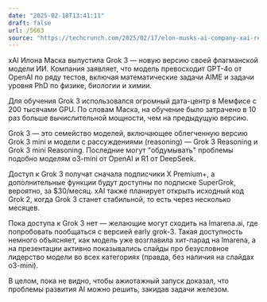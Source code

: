 ```yaml
---
date: "2025-02-18T13:41:11"
draft: false
url: /5663
source: "https://techcrunch.com/2025/02/17/elon-musks-ai-company-xai-releases-its-latest-flagship-ai-grok-3/"
---
```


xAI Илона Маска выпустила Grok 3 — новую версию своей флагманской модели ИИ. Компания заявляет, что модель превосходит GPT-4o от OpenAI по ряду тестов, включая математические задачи AIME и задачи уровня PhD по физике, биологии и химии.

Для обучения Grok 3 использовался огромный дата-центр в Мемфисе с 200 тысячами GPU. По словам Маска, на обучение было затрачено в 10 раз больше вычислительной мощности, чем на предыдущую версию.

Grok 3 — это семейство моделей, включающее облегченную версию Grok 3 mini и модели с рассуждениями (reasoning) — Grok 3 Reasoning и Grok 3 mini Reasoning. Последние могут "обдумывать" проблемы подобно моделям o3-mini от OpenAI и R1 от DeepSeek.

Доступ к Grok 3 получат сначала подписчики X Premium+, а дополнительные функции будут доступны по подписке SuperGrok, вероятно, за $30/месяц. xAI также планирует открыть исходный код Grok 2, когда Grok 3 станет стабильной, то есть через несколько месяцев.

Пока доступа к Grok 3 нет — желающие могут сходить на lmarena.ai, где попробовать пообщаться с версией early grok-3. Такая доступность немного объясняет, как модель уже возглавила хит-парад на lmarena, а на презентации активно показывались слайды про безусловное лидерство модели во всех категориях (правда, без наличия на слайдах o3-mini). 

В целом, пока не видно, чтобы ажиотажный запуск доказал, что проблемы развития AI можно решить, закидав задачи железом.
